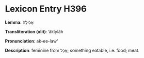 # Lexicon Entry H396

**Lemma**: אֲכִילָה

**Transliteration (xlit)**: ʼăkîylâh

**Pronunciation**: ak-ee-law'

**Description**:
feminine from אָכַל; something eatable, i.e. food; meat.
